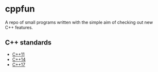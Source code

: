# cppfun
A repo of small programs written with the simple aim of checking out new C++ features.

## C++ standards
* [C++11](c++11/README.md)
* [C++14](c++14/README.md)
* [C++17](c++17/README.md)
